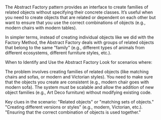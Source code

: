 The Abstract Factory pattern provides an interface to create families of related objects without specifying their concrete classes. It’s useful when you need to create objects that are related or dependent on each other but want to ensure that you use the correct combinations of objects (e.g., modern chairs with modern tables).

In simpler terms, instead of creating individual objects like we did with the Factory Method, the Abstract Factory deals with groups of related objects that belong to the same "family" (e.g., different types of animals from different ecosystems, different furniture styles, etc.).

When to Identify and Use the Abstract Factory
Look for scenarios where:

The problem involves creating families of related objects (like matching chairs and sofas, or modern and Victorian styles).
You need to make sure that the objects you create are consistent (e.g., modern chair goes with modern sofa).
The system must be scalable and allow the addition of new object families (e.g., Art Deco furniture) without modifying existing code.

Key clues in the scenario:
"Related objects" or "matching sets of objects."
"Creating different versions or styles" (e.g., modern, Victorian, etc.).
"Ensuring that the correct combination of objects is used together."